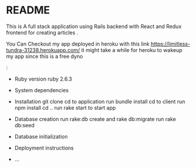 # README

This is A full stack application using Rails backend with React and Redux frontend for creating articles .

You Can Checkout my app deployed in heroku with this link https://limitless-tundra-31238.herokuapp.com/
it might take a while for  heroku to wakeup my app since this is a free dyno

:

* Ruby version 
   ruby 2.6.3
* System dependencies

* Installation
  git clone
  cd to application
  run bundle install
  cd to client 
  run npm install
  cd ..
  run rake start to start app  

* Database creation
   run rake:db create and rake db:migrate
   run rake db:seed

* Database initialization





* Deployment instructions

* ...
